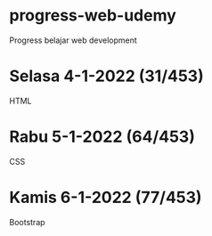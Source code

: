 # progress-web-udemy
Progress belajar web development

# Selasa 4-1-2022 (31/453)
HTML
# Rabu 5-1-2022 (64/453)
CSS
# Kamis 6-1-2022 (77/453)
Bootstrap
